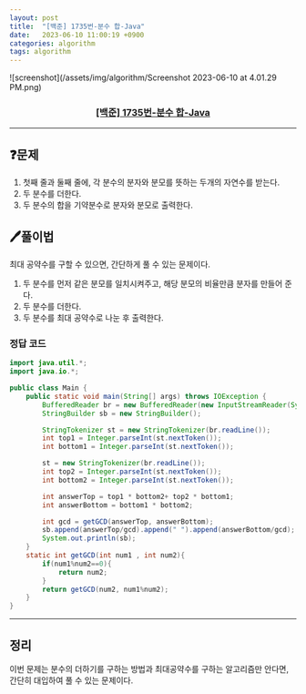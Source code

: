 ```yaml
---
layout: post
title:  "[백준] 1735번-분수 합-Java"
date:   2023-06-10 11:00:19 +0900
categories: algorithm
tags: algorithm
---
```


![screenshot](/assets/img/algorithm/Screenshot 2023-06-10 at 4.01.29 PM.png)
### <center><a href="https://www.acmicpc.net/problem/1735">[백준] 1735번-분수 합-Java</a></center>
---

## ❓문제

1. 첫째 줄과 둘째 줄에, 각 분수의 분자와 분모를 뜻하는 두개의 자연수를 받는다.
2. 두 분수를 더한다.
3. 두 분수의 합을 기약분수로 분자와 분모로 출력한다.

## 🖊️풀이법

최대 공약수를 구할 수 있으면, 간단하게 풀 수 있는 문제이다.

1. 두 분수를 먼저 같은 분모를 일치시켜주고, 해당 분모의 비율만큼 분자를 만들어 준다.
2. 두 분수를 더한다.
3. 두 분수를 최대 공약수로 나눈 후 출력한다.

### 정답 코드

```java
import java.util.*;
import java.io.*;

public class Main {
    public static void main(String[] args) throws IOException {
        BufferedReader br = new BufferedReader(new InputStreamReader(System.in));
        StringBuilder sb = new StringBuilder();

        StringTokenizer st = new StringTokenizer(br.readLine());
        int top1 = Integer.parseInt(st.nextToken());
        int bottom1 = Integer.parseInt(st.nextToken());

        st = new StringTokenizer(br.readLine());
        int top2 = Integer.parseInt(st.nextToken());
        int bottom2 = Integer.parseInt(st.nextToken());

        int answerTop = top1 * bottom2+ top2 * bottom1;
        int answerBottom = bottom1 * bottom2;

        int gcd = getGCD(answerTop, answerBottom);
        sb.append(answerTop/gcd).append(" ").append(answerBottom/gcd);
        System.out.println(sb);
    }
    static int getGCD(int num1 , int num2){
        if(num1%num2==0){
            return num2;
        }
        return getGCD(num2, num1%num2);
    }
}
```

---

## 정리

이번 문제는 분수의 더하기를 구하는 방법과 최대공약수를 구하는 알고리즘만 안다면, 간단히 대입하여 풀 수 있는 문제이다.



